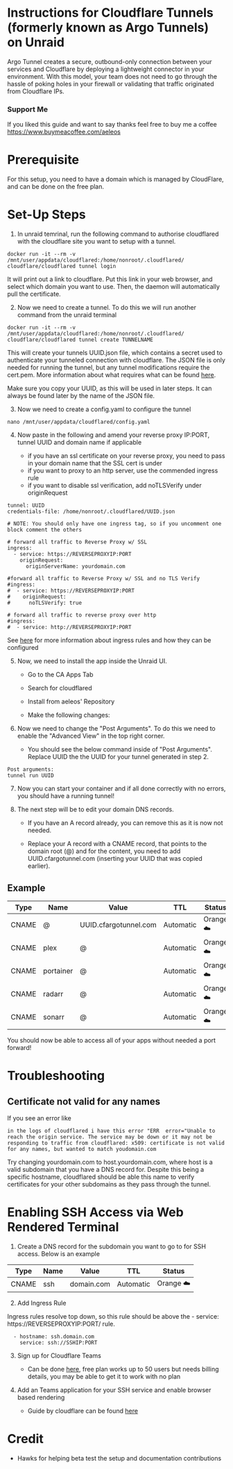 # Instructions for Cloudflare Tunnels (formerly known as Argo Tunnels) on Unraid

Argo Tunnel creates a secure, outbound-only connection between your services and Cloudflare by deploying a lightweight connector in your environment. With this model, your team does not need to go through the hassle of poking holes in your firewall or validating that traffic originated from Cloudflare IPs.

### Support Me

If you liked this guide and want to say thanks feel free to buy me a coffee https://www.buymeacoffee.com/aeleos


# Prerequisite

For this setup, you need to have a domain which is managed by CloudFlare, and can be done on the free plan. 

# Set-Up Steps

1. In unraid temrinal, run the following command to authorise cloudflared with the cloudflare site you want to setup with a tunnel.

```
docker run -it --rm -v /mnt/user/appdata/cloudflared:/home/nonroot/.cloudflared/ cloudflare/cloudflared tunnel login 
```
It will print out a link to cloudflare. Put this link in your web browser, and select which domain you want to use. Then, the daemon will automatically pull the certificate.

2. Now we need to create a tunnel. To do this we will run another command from the unraid terminal

```
docker run -it --rm -v /mnt/user/appdata/cloudflared:/home/nonroot/.cloudflared/ cloudflare/cloudflared tunnel create TUNNELNAME
```

This will create your tunnels UUID.json file, which contains a secret used to authenticate your tunneled connection with cloudflare. The JSON file is only needed for running the tunnel, but any tunnel modifications require the cert.pem. More information about what requires what can be found [here](https://developers.cloudflare.com/cloudflare-one/connections/connect-apps/create-tunnel).

Make sure you copy your UUID, as this will be used in later steps. It can always be found later by the name of the JSON file.

3. Now we need to create a config.yaml to configure the tunnel

```
nano /mnt/user/appdata/cloudflared/config.yaml
```
4. Now paste in the following and amend your reverse proxy IP:PORT, tunnel UUID and domain name if applicable

   - if you have an ssl certificate on your reverse proxy, you need to pass in your domain name that the SSL cert is under
   - if you want to proxy to an http server, use the commended ingress rule
   - if you want to disable ssl verification, add noTLSVerify under originRequest

```
tunnel: UUID
credentials-file: /home/nonroot/.cloudflared/UUID.json

# NOTE: You should only have one ingress tag, so if you uncomment one block comment the others

# forward all traffic to Reverse Proxy w/ SSL
ingress:
  - service: https://REVERSEPROXYIP:PORT
    originRequest:
      originServerName: yourdomain.com
      
#forward all traffic to Reverse Proxy w/ SSL and no TLS Verify
#ingress:
#  - service: https://REVERSEPROXYIP:PORT
#    originRequest:
#      noTLSVerify: true

# forward all traffic to reverse proxy over http
#ingress:
#  - service: http://REVERSEPROXYIP:PORT

 ```
 See [here](https://developers.cloudflare.com/cloudflare-one/connections/connect-apps/configuration/ingress) for more information about ingress rules and how they can be configured
 
 
5. Now, we need to install the app inside the Unraid UI.

   - Go to the CA Apps Tab

   - Search for cloudflared

   - Install from aeleos' Repository

   - Make the following changes:
 
6. Now we need to change the "Post Arguments". To do this we need to enable the "Advanced View" in the top right corner.

   - You should see the below command inside of "Post Arguments". Replace UUID the the UUID for your tunnel generated in step 2.

```
Post arguments: 
tunnel run UUID
```

7. Now you can start your container and if all done correctly with no errors, you should have a running tunnel!

8. The next step will be to edit your domain DNS records.

   - If you have an A record already, you can remove this as it is now not needed.

   - Replace your A record with a CNAME record, that points to the domain root (@) and for the content, you need to add UUID.cfargotunnel.com (inserting your UUID that was copied earlier).
  
## Example
  
|Type|Name|Value|TTL|Status|
| --- | --- | --- | --- | --- |
|CNAME|@|UUID.cfargotunnel.com|Automatic|Orange ☁️|
|CNAME|plex|@|Automatic|Orange ☁️|
|CNAME|portainer|@|Automatic|Orange ☁️|
|CNAME|radarr|@|Automatic|Orange ☁️|
|CNAME|sonarr|@|Automatic|Orange ☁️|
  
You should now be able to access all of your apps without needed a port forward!

# Troubleshooting

## Certificate not valid for any names

If you see an error like 

```
in the logs of cloudflared i have this error "ERR  error="Unable to reach the origin service. The service may be down or it may not be responding to traffic from cloudflared: x509: certificate is not valid for any names, but wanted to match youdomain.com
```

Try changing yourdomain.com to host.yourdomain.com, where host is a valid subdomain that you have a DNS record for. Despite this being a specific hostname, cloudflared should be able this name to verify certificates for your other subdomains as they pass through the tunnel.



# Enabling SSH Access via Web Rendered Terminal

1. Create a DNS record for the subdomain you want to go to for SSH access. Below is an example

|Type|Name|Value|TTL|Status|
| --- | --- | --- | --- | --- |
|CNAME|ssh|domain.com|Automatic|Orange ☁️|

2. Add Ingress Rule

Ingress rules resolve top down, so this rule should be above the - service: https://REVERSEPROXYIP:PORT/ rule.

```
  - hostname: ssh.domain.com
    service: ssh://SSHIP:PORT

```

3. Sign up for Cloudflare Teams

   - Can be done [here](https://www.cloudflare.com/teams-pricing/), free plan works up to 50 users but needs billing details, you may be able to get it to work with no plan

4. Add an Teams application for your SSH service and enable browser based rendering

   - Guide by cloudflare can be found [here](https://developers.cloudflare.com/cloudflare-one/tutorials/ssh)

# Credit

 - Hawks for helping beta test the setup and documentation contributions
